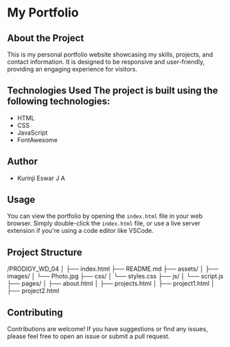 # My Portfolio 

## About the Project 
This is my personal portfolio website showcasing my skills, projects, and contact information. It is designed to be responsive and user-friendly, providing an engaging experience for visitors.

## Technologies Used The project is built using the following technologies: 
- HTML
- CSS
- JavaScript
- FontAwesome

## Author
- Kurinji Eswar J A

## Usage 
You can view the portfolio by opening the `index.html` file in your web browser. Simply double-click the `index.html` file, or use a live server extension if you're using a code editor like VSCode.

## Project Structure
/PRODIGY_WD_04
│
├── index.html
├── README.md
├── assets/
│   ├── images/
│   └── Photo.jpg
├── css/
│   └── styles.css
├── js/
│   └── script.js
├── pages/
│   ├── about.html
│   ├── projects.html
│   ├── project1.html
│   ├── project2.html


## Contributing
Contributions are welcome! If you have suggestions or find any issues, please feel free to open an issue or submit a pull request. 
